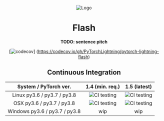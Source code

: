 <div align="center">

![Logo](https://raw.githubusercontent.com/PyTorchLightning/pytorch-lightning/master/docs/source/_images/logos/lightning_logo.svg)

# Flash

**TODO: sentence pitch**

[![codecov](https://codecov.io/gh/PyTorchLightning/pytorch-lightning-flash/branch/master/graph/badge.svg)]
(https://codecov.io/gh/PyTorchLightning/pytorch-lightning-flash)

## Continuous Integration
<center>

| System / PyTorch ver. | 1.4 (min. req.) | 1.5 (latest) |
| :---: | :---: | :---: |
| Linux py3.6 / py3.7 / py3.8 | ![CI testing](https://github.com/PyTorchLightning/pytorch-lightning-flash/workflows/CI%20testing/badge.svg?branch=master) | ![CI testing](https://github.com/PyTorchLightning/pytorch-lightning-flash/workflows/CI%20testing/badge.svg?branch=master) |
| OSX py3.6 / py3.7 / py3.8 | ![CI testing](https://github.com/PyTorchLightning/pytorch-lightning-flash/workflows/CI%20testing/badge.svg?branch=master) | ![CI testing](https://github.com/PyTorchLightning/pytorch-lightning-flash/workflows/CI%20testing/badge.svg?branch=master) |
| Windows py3.6 / py3.7 / py3.8 | wip | wip |

